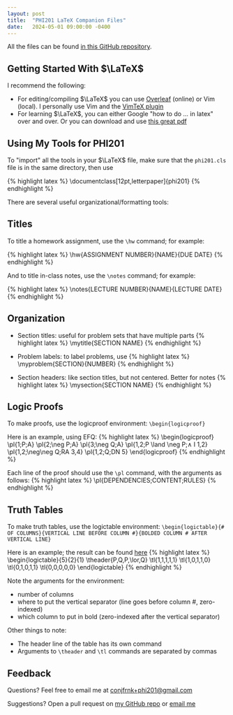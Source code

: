 ```yaml
---
layout: post
title:  "PHI201 LaTeX Companion Files"
date:   2024-05-01 09:00:00 -0400
---
```

All the files can be found [in this GitHub repository][repo].

## Getting Started With $\LaTeX$

I recommend the following:
- For editing/compiling $\LaTeX$ you can use [Overleaf][overleaf] (online) or Vim (local). I personally use Vim and the [VimTeX plugin][vimtex]
- For learning $\LaTeX$, you can either Google "how to do ... in latex" over and over. Or you can download and use [this great pdf][symbols-a4]

## Using My Tools for PHI201

To "import" all the tools in your $\LaTeX$ file, make sure that the `phi201.cls` file is in the same directory, then use 

{% highlight latex %}
\documentclass[12pt,letterpaper]{phi201}
{% endhighlight %}

There are several useful organizational/formatting tools:

## Titles

To title a homework assignment, use the `\hw` command; for example:

{% highlight latex %}
\hw{ASSIGNMENT NUMBER}{NAME}{DUE DATE}
{% endhighlight %}

And to title in-class notes, use the `\notes` command; for example:

{% highlight latex %}
\notes{LECTURE NUMBER}{NAME}{LECTURE DATE}
{% endhighlight %}

## Organization

- Section titles: useful for problem sets that have multiple parts
{% highlight latex %}
\mytitle{SECTION NAME}
{% endhighlight %}

- Problem labels: to label problems, use 
{% highlight latex %}
\myproblem{SECTION}{NUMBER}
{% endhighlight %}

- Section headers: like section titles, but not centered. Better for notes
{% highlight latex %}
\mysection{SECTION NAME}
{% endhighlight %}

## Logic Proofs

To make proofs, use the logicproof environment: `\begin{logicproof}`

Here is an example, using EFQ:
{% highlight latex %}
\begin{logicproof}
    \pl{1;P;A}
    \pl{2;\neg P;A}
    \pl{3;\neg Q;A}
    \pl{1,2;P \land \neg P;$\land$ I 1,2}
    \pl{1,2;\neg\neg Q;RA 3,4}
    \pl{1,2;Q;DN 5}
\end{logicproof}
{% endhighlight %}

Each line of the proof should use the `\pl` command, with the arguments as follows:
{% highlight latex %}
\pl{DEPENDENCIES;CONTENT;RULES}
{% endhighlight %}

## Truth Tables

To make truth tables, use the logictable environment: `\begin{logictable}{# OF COLUMNS}{VERTICAL LINE BEFORE COLUMN #}{BOLDED COLUMN # AFTER VERTICAL LINE}`

Here is an example; the result can be found [here][homework-example]
{% highlight latex %}
\begin{logictable}{5}{2}{1}
    \theader{P,Q,P,\lor,Q}
    \tl{1,1,1,1,1}
    \tl{1,0,1,1,0}
    \tl{0,1,0,1,1}
    \tl{0,0,0,0,0}
\end{logictable}
{% endhighlight %}

Note the arguments for the environment:
- number of columns
- where to put the vertical separator (line goes before column #, zero-indexed)
- which column to put in bold (zero-indexed after the vertical separator)

Other things to note:
- The header line of the table has its own command
- Arguments to `\theader` and `\tl` commands are separated by commas

## Feedback

Questions? Feel free to email me at [conjfrnk+phi201@gmail.com][feedback-email]

Suggestions? Open a pull request on [my GitHub repo][repo] or [email me][feedback-email]


[repo]: https://github.com/conjfrnk/phi201
[overleaf]: https://www.overleaf.com/learn/how-to/How_do_I_use_Overleaf%3F
[vimtex]: https://github.com/lervag/vimtex
[symbols-a4]: https://tug.ctan.org/info/symbols/comprehensive/symbols-a4.pdf
[homework-example]: https://github.com/conjfrnk/phi201/blob/main/homework.pdf
[feedback-email]: mailto:conjfrnk+phi201@gmail.com
